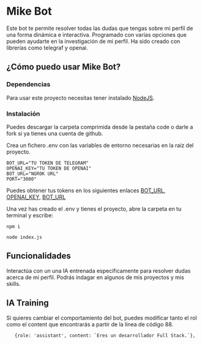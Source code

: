# Mike Bot
Este bot te permite resolver todas las dudas que tengas sobre mi perfil de una forma dinámica e interactiva. Programado con varias opciones que pueden ayudarte en la investigación de mi perfil. Ha sido creado con librerías como telegraf y openai.

## ¿Cómo puedo usar Mike Bot?

### Dependencias
Para usar este proyecto necesitas tener instalado [NodeJS](https://nodejs.org/en).

### Instalación
Puedes descargar la carpeta comprimida desde la pestaña code o darle a fork si ya tienes una cuenta de github.

Crea un fichero .env con las variables de entorno necesarias en la raiz del proyecto.

```
BOT_URL="TU TOKEN DE TELEGRAM"
OPENAI_KEY="TU TOKEN DE OPENAI"
BOT_URL="NGROK URL"
PORT="3000"

```

Puedes obtener tus tokens en los siguientes enlaces [BOT_URL](https://core.telegram.org/bots/api), [OPENAI_KEY](https://platform.openai.com/account/usage), [BOT_URL](https://ngrok.com/)

Una vez has creado el .env y tienes el proyecto, abre la carpeta en tu terminal y escribe:

```
npm i 

node index.js
```

## Funcionalidades

Interactúa con un una IA entrenada específicamente para resolver dudas acerca de mi perfil. Podrás indagar en algunos de mis proyectos y mis skills.

## IA Training
Si quieres cambiar el comportamiento del bot, puedes modificar tanto el rol como el content que encontrarás a partir de la linea de código 88.

```
   {role: 'assistant', content: `Eres un desarrollador Full Stack.`},
```

